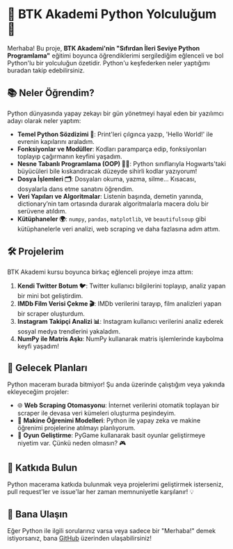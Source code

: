 # 🎉 BTK Akademi Python Yolculuğum 🚀

Merhaba! Bu proje, **BTK Akademi'nin "Sıfırdan İleri Seviye Python Programlama"** eğitimi boyunca öğrendiklerimi sergilediğim eğlenceli ve bol Python'lu bir yolculuğun özetidir. Python'u keşfederken neler yaptığımı buradan takip edebilirsiniz.

## 📚 Neler Öğrendim?
Python dünyasında yapay zekayı bir gün yönetmeyi hayal eden bir yazılımcı adayı olarak neler yaptım:

- **Temel Python Sözdizimi 🐍**: Print'leri çılgınca yazıp, 'Hello World!' ile evrenin kapılarını araladım.
- **Fonksiyonlar ve Modüller**: Kodları paramparça edip, fonksiyonları toplayıp çağırmanın keyfini yaşadım.
- **Nesne Tabanlı Programlama (OOP) 🧙‍♂️**: Python sınıflarıyla Hogwarts'taki büyücüleri bile kıskandıracak düzeyde sihirli kodlar yazıyorum!
- **Dosya İşlemleri 🗂️**: Dosyaları okuma, yazma, silme... Kısacası, dosyalarla dans etme sanatını öğrendim.
- **Veri Yapıları ve Algoritmalar**: Listenin başında, demetin yanında, dictionary’nin tam ortasında durarak algoritmalarla macera dolu bir serüvene atıldım.
- **Kütüphaneler 🌍**: `numpy`, `pandas`, `matplotlib`, ve `beautifulsoup` gibi kütüphanelerle veri analizi, web scraping ve daha fazlasına adım attım.

## 🛠️ Projelerim
BTK Akademi kursu boyunca birkaç eğlenceli projeye imza attım:

1. **Kendi Twitter Botum 🐦**: Twitter kullanıcı bilgilerini toplayıp, analiz yapan bir mini bot geliştirdim.
2. **IMDb Film Verisi Çekme 🎬**: IMDb verilerini tarayıp, film analizleri yapan bir scraper oluşturdum.
3. **Instagram Takipçi Analizi 📊**: Instagram kullanıcı verilerini analiz ederek sosyal medya trendlerini yakaladım.
4. **NumPy ile Matris Aşkı**: NumPy kullanarak matris işlemlerinde kaybolma keyfi yaşadım!

## 🚧 Gelecek Planları
Python maceram burada bitmiyor! Şu anda üzerinde çalıştığım veya yakında ekleyeceğim projeler:

- 🌐 **Web Scraping Otomasyonu**: İnternet verilerini otomatik toplayan bir scraper ile devasa veri kümeleri oluşturma peşindeyim.
- 🧠 **Makine Öğrenimi Modelleri**: Python ile yapay zeka ve makine öğrenimi projelerine atılmayı planlıyorum.
- 🦾 **Oyun Geliştirme**: PyGame kullanarak basit oyunlar geliştirmeye niyetim var. Çünkü neden olmasın? 🎮

## 🤝 Katkıda Bulun
Python macerama katkıda bulunmak veya projelerimi geliştirmek isterseniz, pull request'ler ve issue'lar her zaman memnuniyetle karşılanır! 💡

## 💬 Bana Ulaşın
Eğer Python ile ilgili sorularınız varsa veya sadece bir "Merhaba!" demek istiyorsanız, bana [GitHub](https://github.com/asametduran) üzerinden ulaşabilirsiniz!
